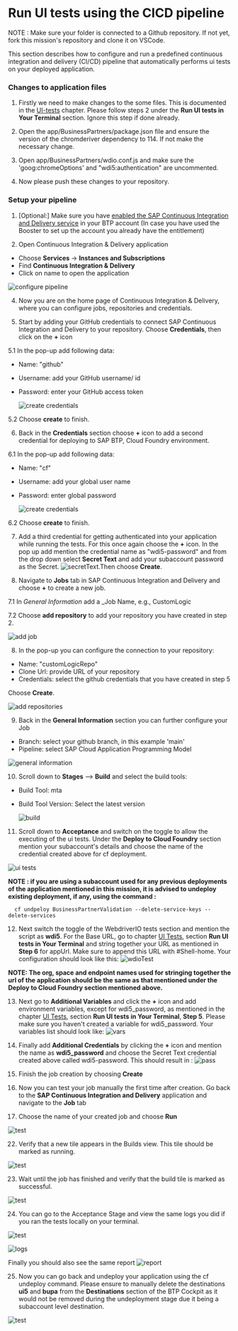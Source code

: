 # Run UI tests using the CICD pipeline

NOTE : Make sure your folder is connected to a Github repository. If not yet, fork this mission's repository and clone it on VSCode.

This section describes how to configure and run a predefined continuous integration and delivery (CI/CD) pipeline that automatically performs ui tests on your deployed application.

### Changes to application files

1. Firstly we need to make changes to the some files. This is documented in the [UI-tests](../create-software-tests/create-ui-tests.md) chapter. Please follow steps 2 under the **Run UI tests in Your Terminal** section. Ignore this step if done already.

2. Open the app/BusinessPartners/package.json file and ensure the version of the chromderiver dependency to 114. If not make the necessary change. 

3. Open app/BusinessPartners/wdio.conf.js and make sure the 'goog:chromeOptions' and "wdi5:authentication" are uncommented.

4. Now please push these changes to your repository.

### Setup your pipeline

1. [Optional:] Make sure you have [enabled the SAP Continuous Integration and Delivery service](https://developers.sap.com/tutorials/btp-app-ci-cd-btp.html#8bee3e93-2873-4eaf-8b07-8ae0d4aba08b) in your BTP account (In case you have used the Booster to set up the account you already have the entitlement)

2. Open Continuous Integration & Delivery application

- Choose **Services** &rarr; **Instances and Subscriptions**
- Find **Continuous Integration & Delivery** 
- Click on name to open the application

 ![configure pipeline](../setup-cicd/images/cicd2.png)
 
 4. Now you are on the home page of Continuous Integration & Delivery, where you can configure jobs, repositories and credentials. 

 5. Start by adding your GitHub credentials to connect SAP Continuous Integration and Delivery to your repository. Choose **Credentials**, then click on the **+** icon
 
 5.1 In the pop-up add following data:
 - Name: "github"
 - Username: add your GitHub username/ id
 - Password: enter your GitHub access token 
 
   ![create credentials](../setup-cicd/images/ci-cd-3.png)

 5.2 Choose **create** to finish.

 6. Back in the **Credentials** section choose **+** icon to add a second credential for deploying to SAP BTP, Cloud Foundry environment.

 6.1 In the pop-up add following data:
 - Name: "cf"
 - Username: add your global user name
 - Password: enter global password
 
   ![create credentials](../setup-cicd/images/ci-cd-2.png)
 
 6.2 Choose **create** to finish.

 7. Add a third credential for  getting authenticated into your application while running the tests. For this once again choose the **+** icon. In the pop up add mention the credential name as "wdi5-password" and from the drop down select **Secret Text** and add your subaccount password as the Secret.
 ![secretText](./images/ci-cd-1.png).Then choose **Create**.

8. Navigate to **Jobs** tab in SAP Continuous Integration and Delivery and choose  **+** to create a new job.

7.1 In _General Information_ add a _Job Name, e.g.,  CustomLogic

7.2 Choose **add repository** to add your repository you have created in step 2.
 
  ![add job](../setup-cicd/images/ci-cd-1.png)

8. In the pop-up you can configure the connection to your repository:
 - Name: "customLogicRepo"
 - Clone Url: provide URL of your repository
 - Credentials: select the github credentials that you have created in step 5

 Choose **Create**.
 
  ![add repositories](../setup-cicd/images/ci-cd-4.png)


9. Back in the **General Information** section you can further configure your Job
  - Branch: select your github branch, in this example 'main'
  - Pipeline: select SAP Cloud Application Programming Model

  ![general information](../setup-cicd/images/ci-cd-5.png)

10. Scroll down to **Stages** --> **Build** and select the build tools:
- Build Tool: mta
- Build Tool Version: Select the latest version

  ![build](../setup-cicd/images/ci-cd-6.png)

11. Scroll down to **Acceptance** and switch on the toggle to allow the executing of the ui tests. Under the **Deploy to Cloud Foundry** section mention your subaccount's details and choose the name of the credential created above for cf deployment.

  ![ui tests](../setup-cicd/images/ci-cd-2.png)

**NOTE : if you are using a subaccount used for any previous deployments of the application mentioned in this mission, it is advised to undeploy existing deployment, if any, using the command :**
```
  cf undpeloy BusinessPartnerValidation --delete-service-keys --delete-services
```

12. Next switch the toggle of the WebdriverIO tests section and mention the script as **wdi5**. For the Base URL, go to chapter [UI Tests](../create-software-tests/create-ui-tests.md), section **Run UI tests in Your Terminal** and string together your URL as mentioned in **Step 6** for appUrl. Make sure to append this URL with #Shell-home. Your configuration should look like this:
![wdioTest](./images/ci-cd-3.png)

**NOTE: The org, space and endpoint names used for stringing together the url of the application should be the same as that mentioned under the **Deploy to Cloud Foundry section** mentioned above.**


13. Next go to **Additional Variables** and click the **+** icon and add environment variables, except for wdi5_password, as mentioned in the chapter [UI Tests](../create-software-tests/create-ui-tests.md), section **Run UI tests in Your Terminal**, **Step 5**. Please make sure you haven't created a variable for wdi5_password. Your variables list should look like:
![vars](./images/ci-cd-4.png)

14. Finally add **Additional Credentials** by clicking the **+** icon and mention the name as **wdi5_password** and choose the Secret Text credential created above called wdi5-password. This should result in :
![pass](./images/ci-cd-5.png)

15. Finish the job creation by choosing **Create**

20. Now you can test your job manually the first time after creation. Go back to the **SAP Continuous Integration and Delivery** application and navigate to the **Job** tab

21. Choose the name of your created job and choose **Run**

  ![test](../setup-cicd/images/ci-cd-13.png)

22. Verify that a new tile appears in the Builds view. This tile should be marked as running.

  ![test](../setup-cicd/images/ci-cd-14.png)

23. Wait until the job has finished and verify that the build tile is marked as successful.

  ![test](../setup-cicd/images/ci-cd-15.png)

24. You can go to the Acceptance Stage and view the same logs you did if you ran the tests locally on your terminal.

  ![test](./images/ci-cd-6.png)

  ![logs](./images/ci-cd-8.png)

  Finally you should also see the same report
  ![report](./images/ci-cd-9.png)

25. Now you can go back and undeploy your application using the cf undeploy command. Please ensure to manually delete the destinations **ui5** and **bupa** from the **Destinations** section of the BTP Cockpit as it would not be removed during the undeployment stage due it being a subaccount level destination.

  ![test](./images/ci-cd-7.png)